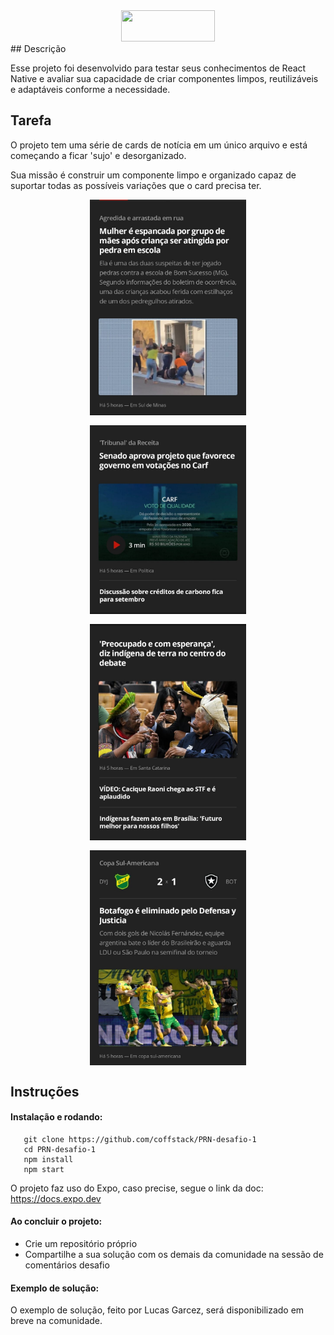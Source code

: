 <div align="center" >    <img src="https://github.com/coffstack.png" width="150" height="50"/></div>
## Descrição

Esse projeto foi desenvolvido para testar seus conhecimentos de React Native e avaliar sua capacidade de criar componentes limpos, reutilizáveis e adaptáveis conforme a necessidade.

## Tarefa

O projeto tem uma série de cards de notícia em um único arquivo e está começando a ficar 'sujo' e desorganizado.

Sua missão é construir um componente limpo e organizado capaz de suportar todas as possíveis variações que o card precisa ter.

<div align="center" style="display:flex;gap:1rem;justify-content:center;flex-wrap:wrap">    
   <img src="/assets/examples/1.jpg" width="250"/>
   <img src="/assets/examples/2.jpg" width="250"/>
   <img src="/assets/examples/3.jpg" width="250"/>
   <img src="/assets/examples/4.jpg" width="250"/>
</div>

## Instruções

#### Instalação e rodando:

```
   git clone https://github.com/coffstack/PRN-desafio-1
   cd PRN-desafio-1
   npm install
   npm start
```

O projeto faz uso do Expo, caso precise, segue o link da doc: https://docs.expo.dev

#### Ao concluir o projeto:

- Crie um repositório próprio
- Compartilhe a sua solução com os demais da comunidade na sessão de comentários desafio

#### Exemplo de solução:

O exemplo de solução, feito por Lucas Garcez, será disponibilizado em breve na comunidade.
